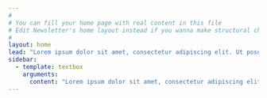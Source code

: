 ```yaml
---
#
# You can fill your home page with real content in this file
# Edit Newsletter's home layout instead if you wanna make structural changes
#
layout: home
lead: "Lorem ipsum dolor sit amet, consectetur adipiscing elit. Ut posuere purus in accumsan ultrices."
sidebar:
  - template: textbox
    arguments:
      content: "Lorem ipsum dolor sit amet, consectetur adipiscing elit. Ut posuere purus in accumsan ultrices. Quisque quis consequat mi. Praesent ac tristique mauris. Maecenas malesuada viverra lobortis. Nam ut nibh turpis. Phasellus nec ligula eget massa dignissim ultricies ut sed nibh. Sed tincidunt ligula placerat nisl tincidunt, a elementum orci venenatis. Fusce vel posuere felis, bibendum aliquam lorem. Aliquam erat volutpat. Sed mauris nulla, pharetra non nisi ac, sollicitudin ornare metus. Sed egestas augue at malesuada consectetur. Aliquam aliquam, justo eu pellentesque pharetra, urna purus efficitur augue, id tincidunt tellus nunc vel arcu. Curabitur arcu turpis, dictum in urna sed, ornare consectetur nulla."
---
```

